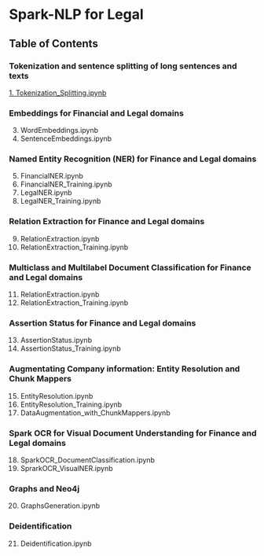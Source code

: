 # Spark-NLP for Legal

## Table of Contents

### Tokenization and sentence splitting of long sentences and texts
[1. Tokenization_Splitting.ipynb](https://github.com/JohnSnowLabs/spark-nlp-workshop/blob/master/tutorials/Certification_Trainings/Legal/1.Tokenization_Splitting.ipynb)

### Embeddings for Financial and Legal domains
3. WordEmbeddings.ipynb
4. SentenceEmbeddings.ipynb

### Named Entity Recognition (NER) for Finance and Legal domains
5. FinancialNER.ipynb
6. FinancialNER_Training.ipynb
7. LegalNER.ipynb
8. LegalNER_Training.ipynb

### Relation Extraction for Finance and Legal domains
9. RelationExtraction.ipynb
10. RelationExtraction_Training.ipynb

### Multiclass and Multilabel Document Classification for Finance and Legal domains
11. RelationExtraction.ipynb
12. RelationExtraction_Training.ipynb

### Assertion Status for Finance and Legal domains
13. AssertionStatus.ipynb
14. AssertionStatus_Training.ipynb

### Augmentating Company information: Entity Resolution and Chunk Mappers
15. EntityResolution.ipynb
16. EntityResolution_Training.ipynb
17. DataAugmentation_with_ChunkMappers.ipynb

### Spark OCR for Visual Document Understanding for Finance and Legal domains
18. SparkOCR_DocumentClassification.ipynb
19. SprarkOCR_VisualNER.ipynb

### Graphs and Neo4j
20. GraphsGeneration.ipynb

### Deidentification
21. Deidentification.ipynb

